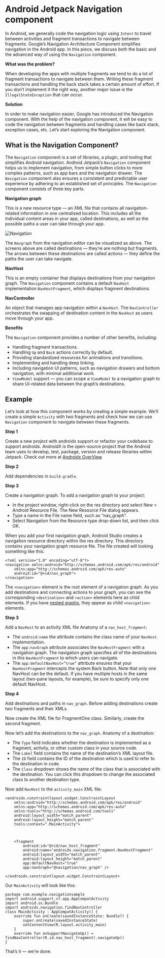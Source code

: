 # Android Jetpack Navigation component

In Android, we generally code the navigation logic using `Intent` to travel between activities and fragment transactions to navigate between fragments. Google’s Navigation Architecture Component simplifies navigation in the Android app. In this piece, we discuss both the basic and the advanced way of using the `Navigation` component.

**What was the problem?**

When developing the apps with multiple fragments we tend to do a lot of fragment transactions to navigate between them. Writing these fragment transactions and handling the back stack takes a certain amount of effort. If you don’t implement it the right way, another major issue is the `IllegalStateException` that can occur.

**Solution**

In order to make navigation easier, Google has introduced the Navigation component. With the help of the navigation component, it will be easy to code the navigation between fragments and handling cases like back stack, exception cases, etc. Let’s start exploring the Navigation component.

## What is the Navigation Component?

The `Navigation` component is a set of libraries, a plugin, and tooling that simplifies Android navigation. Android Jetpack’s `Navigation` component helps us to implement navigation, from simple button clicks to more complex patterns, such as app bars and the navigation drawer. The `Navigation` component also ensures a consistent and predictable user experience by adhering to an established set of principles.
The `Navigation` component consists of three key parts.

**Navigation graph**

This is a new resource type — an XML file that contains all navigation-related information in one centralized location. This includes all the individual content areas in your app, called destinations, as well as the possible paths a user can take through your app.

![Navigation](https://miro.medium.com/max/1050/1*K39Yeuk5yv_F-zbGDB0ktw.png)

The `Navgraph` from the navigation editor can be visualized as above. The screens above are called destinations — they’re are nothing but fragments. The arrows between these destinations are called actions — they define the paths the user can take navigate.

**NavHost**

This is an empty container that displays destinations from your navigation graph. The `Navigation` component contains a default `NavHost` implementation `NavHostFragment`, which displays fragment destinations.

**NavController**

An object that manages app navigation within a `NavHost`. The `NavController` orchestrates the swapping of destination content in the `NavHost` as users move through your app.

**Benefits**

The `Navigation` component provides a number of other benefits, including:

* Handling fragment transactions.
* Handling `Up` and `Back` actions correctly by default.
* Providing standardized resources for animations and transitions.
* Implementing and handling deep linking.
* Including navigation UI patterns, such as navigation drawers and bottom navigation, with minimal additional work.
* `ViewModel` support — you can scope a `ViewModel` to a navigation graph to share UI-related data between the graph’s destinations.

## Example

Let’s look at how this component works by creating a simple example. We’ll create a simple `Activity` with two fragments and check how we can use `Navigation` component to navigate between these fragments.

**Step 1**

Create a new project with androidx support or refactor your codebase to support androidx. AndroidX is the open-source project that the Android team uses to develop, test, package, version and release libraries within Jetpack. Check out more at <a href="https://developer.android.com/jetpack/androidx">Androidx OverView</a>.

**Step 2**

Add dependencies in `build.gradle`.

**Step 3**

Create a navigation graph.
To add a navigation graph to your project:

* In the project window, right-click on the res directory and select New > Android Resource File. The New Resource File dialog appears.
* Type a name in the File name field, such as “nav_graph”.
* Select Navigation from the Resource type drop-down list, and then click OK.

When you add your first navigation graph, Android Studio creates a navigation resource directory within the res directory. This directory contains your navigation graph resource file. The file created will looking something like this:

```
<?xml version="1.0" encoding="utf-8"?>
<navigation xmlns:android="http://schemas.android.com/apk/res/android"
    xmlns:app="http://schemas.android.com/apk/res-auto"
    android:id="@+id/nav_graph">
</navigation>
```
The `<navigation>` element is the root element of a navigation graph. As you add destinations and connecting actions to your graph, you can see the corresponding `<destination>` and `<action>` elements here as child elements. If you have <a href="https://developer.android.com/guide/navigation/navigation-nested-graphs">nested graphs</a>, they appear as child `<navigation>` elements.

**Step 3**

Add a `NavHost` to an activity XML file
Anatomy of a `nav_host_fragment`:

* The `android:name` the attribute contains the class name of your `NavHost`. implementation.
* The `app:navGraph` attribute associates the `NavHostFragment` with a navigation graph. The navigation graph specifies all of the destinations in this `NavHostFragment` to which users can navigate.
* The `app:defaultNavHost=”true”` attribute ensures that your `NavHostFragment` intercepts the system Back button. Note that only one NavHost can be the default. If you have multiple hosts in the same layout (two-pane layouts, for example), be sure to specify only one default NavHost.

**Step 4**

Add destinations and paths in `nav_graph`.
Before adding destinations create two fragments and their XMLs.

Now create the XML file for FragmentOne class.
Similarly, create the second fragment. 

Now let’s add the destinations to the `nav_graph`.
Anatomy of a destination:

* The `Type` field indicates whether the destination is implemented as a fragment, activity, or other custom class in your source code.
* The `Label` field contains the name of the destination’s XML layout file.
* The `ID` field contains the ID of the destination which is used to refer to the destination in code.
* The `Class` dropdown shows the name of the class that is associated with the destination. You can click this dropdown to change the associated class to another destination type.

Now add `NavHost` to the `activity_main` XML file:

```
<androidx.constraintlayout.widget.ConstraintLayout
    xmlns:android="http://schemas.android.com/apk/res/android"
    xmlns:app="http://schemas.android.com/apk/res-auto"
    xmlns:tools="http://schemas.android.com/tools"
    android:layout_width="match_parent"
    android:layout_height="match_parent"
    tools:context=".MainActivity">



    <fragment
        android:id="@+id/nav_host_fragment"
        android:name="androidx.navigation.fragment.NavHostFragment"
        android:layout_width="match_parent"
        android:layout_height="match_parent"
        app:defaultNavHost="true"
        app:navGraph="@navigation/nav_graph" />

</androidx.constraintlayout.widget.ConstraintLayout>
```

Our `MainActivity` will look like this:

```
package com.example.navigationsample
import android.support.v7.app.AppCompatActivity
import android.os.Bundle
import androidx.navigation.findNavController
class MainActivity : AppCompatActivity() {
    override fun onCreate(savedInstanceState: Bundle?) {
        super.onCreate(savedInstanceState)
        setContentView(R.layout.activity_main)
    }
    override fun onSupportNavigateUp() = findNavController(R.id.nav_host_fragment).navigateUp()
}
```
That’s it — we’re done.
